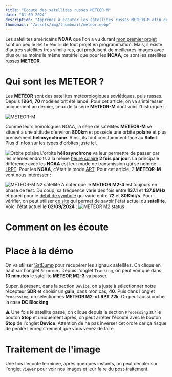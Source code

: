 ```yaml
---
title: "Écoute des satellites russes METEOR-M"
date: "01-09-2024"
description: "Apprenez à écouter les satellites russes METEOR-M afin de récupérer leur images avec le même matériel utilisé pour récupérer les images des satellites NOAA"
thumbnail: "/assets/img/thumbnail/meteor.webp"
---
```

Les satellites américains **NOAA** que l'on a vu durant [mon premier projet](../../Projects/NOAA.html) sont un peu le `Hello World` de tout projet en programmation. Mais, il existe d'autres satellites très simillaires, qui produisent de meilleures images avec plus ou au moins le même matériel que pour les **NOAA**, ce sont les satellites russes **METEOR**. 

# Qui sont les METEOR ?
Les **METEOR** sont des satellites météorologiques soviétiques, puis russes. Depuis **1964**, **70** modèles ont été lancé. Pour cet article, on va s'intéresser uniquement au dernier, ceux de la série **METEOR-M** dont voici l'historique :

![METEOR-M](../../../assets/img/pages/space/satellite/meteor/meteor2.svg)

Comme leurs homologues NOAA, la série de satellites **METEOR-M** se situent à une altitude d'environ **800km** et possède une orbite **polaire** et plus précisément **héliosynchrone**. Ainsi, ils font constamment face au **Soleil**. Plus d'infos sur les types d'orbites [juste ici](./type-orbits.html).

![Orbite polaire](../../../assets/img/pages/space/satellite/type-orbits/type-orbits6.svg)
L'orbite **héliosynchrone** va leur permettre de passer par les mêmes endroits à la même [heure solaire](https://fr.wikipedia.org/wiki/Temps_solaire) **2 fois par jour**. 
La principale différence avec les **NOAA** est leur mode de transmission qui se nomme [LRPT](https://www.sigidwiki.com/wiki/Low_Rate_Picture_Transmission_(LRPT)). Pour les **NOAA**, c'était le mode [APT](https://www.sigidwiki.com/wiki/Automatic_Picture_Transmission_(APT)).
Pour cet article, 2 **METEOR-M** vont nous intéresser :

![METEOR-M N2 satellite](../../../assets/img/pages/space/satellite/meteor/meteor1.svg)
A noter que le **METEOR M2-4** est toujours en phase de test. Du coup, sa fréquence varie des fois entre **137.1** et **137.9MHz** et pareil pour le [débit de symbole](https://fr.wikipedia.org/wiki/Rapidit%C3%A9_de_modulation) qui varie entre **72** et **80Kbit/s**. 
Pour vérifier, on peut utiliser [ce site](https://usradioguy.com/meteor-satellite/) qui permet de savoir l'état actuel du **satellite**. Voici l'état actuel le **02/09/2024** : 
![METEOR M2 status](../../../assets/img/pages/space/satellite/meteor/meteor3.png)

# Comment on les écoute

# Place à la démo
On va utiliser [SatDump](./satdump.html) pour récupérer les signaux satellites. On clique en haut sur l'onglet `Recorder`.
Depuis l'onglet `Tracking`, on peut voir que dans **10 minutes** le satellite **METEOR M2-3** va passer.

Super, à présent, dans la section `Device`, on a juste à sélectionner notre récepteur **SDR** et choisir un **gain**, dans mon cas, **40**.
Puis dans l'onglet `Processing`, on sélectionnes **METEOR M2-x LRPT 72k**. On peut aussi cocher la case **DC Blocking**.

⚠️ Une fois le satellite passé, on clique depuis la section `Processing` sur le bouton **Stop** et uniquement après, on peut arrêter l'écoute avec le bouton **Stop** de l'onglet **Device**. Attention de ne pas inverser cet ordre car ça risque de perdre l'enregistrement que vous venez de faire.

# Traitement de l'image
Une fois l'écoute terminée, après quelques instants, on peut décaler sur l'onglet `Viewer` pour voir nos images et leur faire du post-traitement.